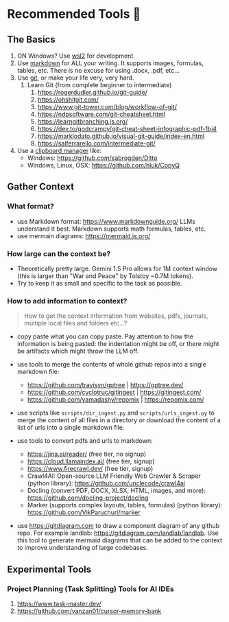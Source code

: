 # Recommended Tools 🤝

## The Basics
1. ON Windows? Use [wsl2](https://learn.microsoft.com/en-us/windows/wsl/about) for development.
2. Use [markdown](https://www.markdownguide.org/) for ALL your writing. It supports images, formulas, tables, etc. There is no excuse for using .docx, .pdf, etc...
3. Use [git](https://git-scm.com/), or make your life very, very hard.
   1. Learn Git (from complete beginner to intermediate)
      1. https://rogerdudler.github.io/git-guide/
      2. https://ohshitgit.com/
      3. https://www.git-tower.com/blog/workflow-of-git/
      4. https://ndpsoftware.com/git-cheatsheet.html
      5. https://learngitbranching.js.org/
      6. https://dev.to/godcrampy/git-cheat-sheet-infographic-pdf-1bj4
      7. https://marklodato.github.io/visual-git-guide/index-en.html
      8. https://salferrarello.com/intermediate-git/
4. Use a [clipboard manager](https://en.wikipedia.org/wiki/Clipboard_manager) like:
    - Windows: https://github.com/sabrogden/Ditto
    - Windows, Linux, OSX: https://github.com/hluk/CopyQ
 

## Gather Context

### What format?
- use Markdown format: https://www.markdownguide.org/ LLMs understand it best. Markdown supports math formulas, tables, etc.
- use mermain diagrams: https://mermaid.js.org/

### How large can the context be?
- Theoretically pretty large. Gemini 1.5 Pro allows for 1M context window (this is larger than "War and Peace" by Tolstoy ~0.7M tokens).
- Try to keep it as small and specific to the task as possible.

### How to add information to context?
> How to get the context information from websites, pdfs, journals, multiple local files and folders etc...?
- copy paste what you can copy paste. Pay attention to how the information is being pasted: the indentation might be off, or there might be artifacts which might throw the LLM off.
- use tools to merge the contents of whole github repos into a single markdown file:
  - https://github.com/travisvn/gptree | https://gptree.dev/
  - https://github.com/cyclotruc/gitingest | https://gitingest.com/
  - https://github.com/yamadashy/repomix | https://repomix.com/ 

- use scripts like `scripts/dir_ingest.py` and `scripts/urls_ingest.py` to merge the content of all files in a directory or download the content of a list of urls into a single markdown file.
- use tools to convert pdfs and urls to markdown:
    - https://jina.ai/reader/ (free tier, no signup)
    - https://cloud.llamaindex.ai/ (free tier, signup)
    - https://www.firecrawl.dev/ (free tier, signup)
    - Crawl4AI: Open-source LLM Friendly Web Crawler & Scraper (python library): https://github.com/unclecode/crawl4ai
    - Docling (convert PDF, DOCX, XLSX, HTML, images, and more): https://github.com/docling-project/docling
    - Marker (supports complex layouts, tables, formulas) (python library): https://github.com/VikParuchuri/marker
- use https://gitdiagram.com to draw a component diagram of any github repo. For example landlab: https://gitdiagram.com/landlab/landlab. Use this tool to generate mermaid diagrams that can be added to the context to improve understanding of large codebases.

## Experimental Tools

### Project Planning (Task Splitting) Tools for AI IDEs
1. https://www.task-master.dev/
2. https://github.com/vanzan01/cursor-memory-bank